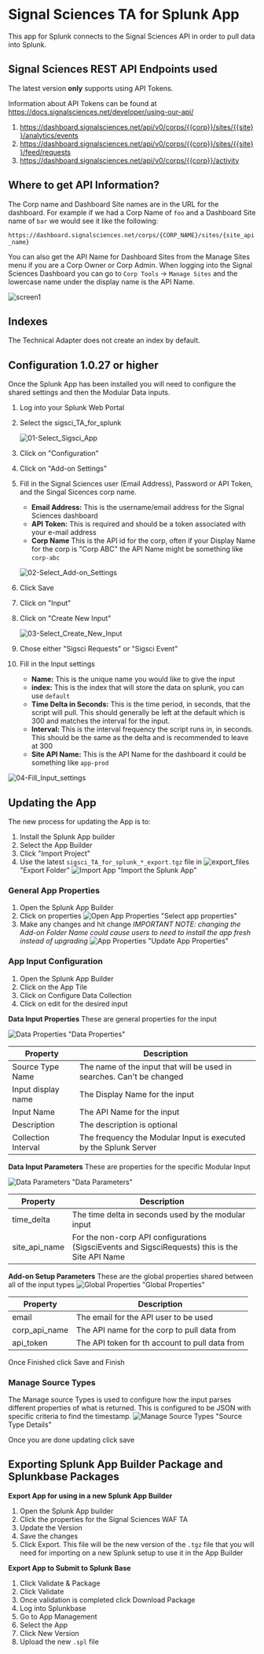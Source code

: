 # Signal Sciences TA for Splunk App

This app for Splunk connects to the Signal Sciences API in order to pull data into Splunk. 

## Signal Sciences REST API Endpoints used

The latest version **only** supports using API Tokens. 

Information about API Tokens can be found at https://docs.signalsciences.net/developer/using-our-api/

1. https://dashboard.signalsciences.net/api/v0/corps/{{corp}}/sites/{{site}}/analytics/events
2. https://dashboard.signalsciences.net/api/v0/corps/{{corp}}/sites/{{site}}/feed/requests
3. https://dashboard.signalsciences.net/api/v0/corps/{{corp}}/activity


## Where to get API Information?

The Corp name and Dashboard Site names are in the URL for the dashboard. For example if we had a Corp Name of `foo` and a Dashboard Site name of `bar` we would see it like the following:

`https://dashboard.signalsciences.net/corps/{CORP_NAME}/sites/{site_api_name}`

You can also get the API Name for Dashboard Sites from the Manage Sites menu if you are a Corp Owner or Corp Admin. When logging into the Signal Sciences Dashboard you can go to `Corp Tools` -> `Manage Sites` and the lowercase name under the display name is the API Name.

![screen1](screenshots/screen8.jpg "API Name")


## Indexes

The Technical Adapter does not create an index by default.


## Configuration 1.0.27 or higher

Once the Splunk App has been installed you will need to configure the shared settings and then the Modular Data inputs.

1. Log into your Splunk Web Portal
2. Select the sigsci_TA_for_splunk

   ![01-Select_Sigsci_App](screenshots/01-Select_Sigsci_App.png "Select SigSci App")
    
3. Click on "Configuration"
4. Click on "Add-on Settings"
5. Fill in the Signal Sciences user (Email Address), Password or API Token, and the Singal Sicences corp name.

   * **Email Address:** This is the username/email address for the Signal Sciences dashboard
   * **API Token:** This is required and should be a token associated with your e-mail address
   * **Corp Name** This is the API id for the corp, often if your Display Name for the corp is "Corp ABC" the API Name might be something like `corp-abc`

   ![02-Select_Add-on_Settings](screenshots/02-Select_Add-on_Settings.png "Select Add-on Configuration")

6. Click Save
7. Click on "Input"
8. Click on "Create New Input"

   ![03-Select_Create_New_Input](screenshots/03-Select_Create_New_Input.png "Select Input Configuration")

9. Chose either "Sigsci Requests" or "Sigsci Event"
10. Fill in the Input settings

    * **Name:** This is the unique name you would like to give the input
    * **index:**  This is the index that will store the data on splunk, you can use `default`
    * **Time Delta in Seconds:** This is the time period, in seconds, that the script will pull. This should generally be left at the default which is 300 and matches the interval for the input.
    * **Interval:** This is the interval frequency the script runs in, in seconds. This should be the same as the delta and is recommended to leave at 300
    * **Site API Name:** This is the API Name for the dashboard it could be something like `app-prod`

   ![04-Fill_Input_settings](screenshots/04-Fill_Input_settings.png "Fill in Input Configuration")

## Updating the App

The new process for updating the App is to:

1. Install the Splunk App builder
2. Select the App Builder
3. Click "Import Project"
4. Use the latest `sigsci_TA_for_splunk_*_export.tgz` file in ![export_files](app_builder_import_file) "Export Folder"
    ![Import App](screenshots/update-01-import-app.png) "Import the Splunk App"

### General App Properties

1. Open the Splunk App Builder
2. Click on properties
   ![Open App Properties](screenshots/update-02-app-tile.png) "Select app properties"
3. Make any changes and hit change
    _IMPORTANT NOTE: changing the Add-on Folder Name could cause users to need to install the app fresh instead of upgrading_
    ![App Properties](screenshots/update-03-app-properties.png) "Update App Properties"

### App Input Configuration

1. Open the Splunk App Builder
2. Click on the App Tile
3. Click on Configure Data Collection
4. Click on edit for the desired input

**Data Input Properties**
These are general properties for the input

![Data Properties](screenshots/update-05a-data-input-properties.png) "Data Properties"

| Property            | Description                                                           |
|---------------------|-----------------------------------------------------------------------|
| Source Type Name    | The name of the input that will be used in searches. Can't be changed |
| Input display name  | The Display Name for the input                                        | 
| Input Name          | The API Name for the input                                            |
| Description         | The description is optional                                           |
| Collection Interval | The frequency the Modular Input is executed by the Splunk Server      |
   
**Data Input Parameters**
These are properties for the specific Modular Input

![Data Parameters](screenshots/update-05b-data-input-parameters.png) "Data Parameters"

| Property      | Description                                                                                     |
|---------------|-------------------------------------------------------------------------------------------------|
| time_delta    | The time delta in seconds used by the modular input                                             |
| site_api_name | For the non-corp API configurations (SigsciEvents and SigsciRequests) this is the Site API Name |

**Add-on Setup Parameters** 
These are the global properties shared between all of the input types
![Global Properties](screenshots/update-05c-global-properties.png) "Global Properties"

| Property      | Description                                    |
|---------------|------------------------------------------------|
| email         | The email for the API user to be used          |
| corp_api_name | The API name for the corp to pull data from    |
| api_token     | The API token for th account to pull data from |

Once Finished click Save and Finish

### Manage Source Types
The Manage source Types is used to configure how the input parses different properties of what is returned. This is configured to be JSON with specific criteria to find the timestamp.
![Manage Source Types](screenshots/update-06-update-source-types-details.png) "Source Type Details"

Once you are done updating click save

## Exporting Splunk App Builder Package and Splunkbase Packages

**Export App for using in a new Splunk App Builder**
1. Open the Splunk App builder
2. Click the properties for the Signal Sciences WAF TA
3. Update the Version
4. Save the changes
5. Click Export. This file will be the new version of the `.tgz` file that you will need for importing on a new Splunk setup to use it in the App Builder

**Export App to Submit to Splunk Base**
1. Click Validate & Package
2. Click Validate
3. Once validation is completed click Download Package
4. Log into Splunkbase
5. Go to App Management
6. Select the App
7. Click New Version
8. Upload the new `.spl` file
